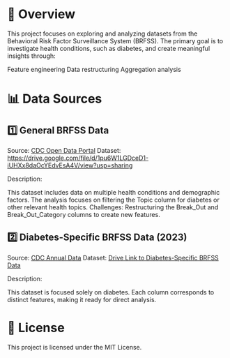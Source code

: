 # 📝 Overview

This project focuses on exploring and analyzing datasets from the Behavioral Risk Factor Surveillance System (BRFSS). The primary goal is to investigate health conditions, such as diabetes, and create meaningful insights through:

Feature engineering
Data restructuring
Aggregation analysis

# 📊 Data Sources

## 1️⃣ General BRFSS Data

Source: [CDC Open Data Portal](https://data.cdc.gov/Behavioral-Risk-Factors/Behavioral-Risk-Factor-Surveillance-System-BRFSS-P/dttw-5yxu/about_data )
Dataset: https://drive.google.com/file/d/1pu6W1LGDceD1-iUHXx8daOcYEdvEsA4V/view?usp=sharing

Description:

This dataset includes data on multiple health conditions and demographic factors.
The analysis focuses on filtering the Topic column for diabetes or other relevant health topics.
Challenges:
Restructuring the Break_Out and Break_Out_Category columns to create new features.

## 2️⃣ Diabetes-Specific BRFSS Data (2023)

Source: [CDC Annual Data](https://www.cdc.gov/brfss/annual_data/annual_2023.html )
Dataset: [Drive Link to Diabetes-Specific BRFSS Data](https://drive.google.com/file/d/1X36RNwM8axpjgiRieOxz5Z0jNWfTYIMK/view?usp=sharing)

Description:

This dataset is focused solely on diabetes.
Each column corresponds to distinct features, making it ready for direct analysis.

# 📜 License
This project is licensed under the MIT License.
